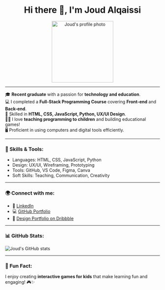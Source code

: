 <h1 align="center">Hi there 👋, I'm Joud Alqaissi</h1>

<p align="center">
  <img src="https://github.com/joudnader/joudnader/blob/main/assets/profile.jpg?raw=true" width="200" alt="Joud's profile photo" />
</p>

---

🎓 **Recent graduate** with a passion for **technology and education**.  
💻 I completed a **Full-Stack Programming Course** covering **Front-end** and **Back-end**.  
🧠 Skilled in **HTML, CSS, JavaScript, Python, UX/UI Design**.  
👩‍🏫 I love **teaching programming to children** and building educational games!  
🖥️ Proficient in using computers and digital tools efficiently.

---

### 🔧 Skills & Tools:
- Languages: HTML, CSS, JavaScript, Python
- Design: UX/UI, Wireframing, Prototyping
- Tools: GitHub, VS Code, Figma, Canva
- Soft Skills: Teaching, Communication, Creativity

---

### 🌍 Connect with me:
- 💼 [LinkedIn](https://www.linkedin.com/in/joud-alqaissi-23b84b209/)
- 💻 [GitHub Portfolio](https://github.com/joudnader)
- 🎨 [Design Portfolio on Dribbble](https://dribbble.com/)

---

### 📊 GitHub Stats:
![Joud's GitHub stats](https://github-readme-stats.vercel.app/api?username=joudnader&show_icons=true&theme=radical)

---

### 🎉 Fun Fact:
I enjoy creating **interactive games for kids** that make learning fun and engaging! 🎮✨










